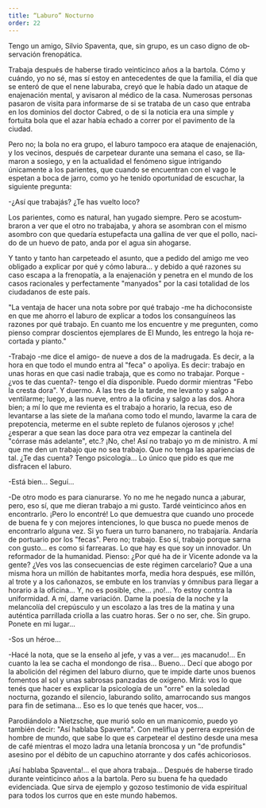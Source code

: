 ```yaml
---
title: “Laburo” Nocturno
order: 22
---
```


Tengo un amigo, Silvio Spaventa, que, sin grupo, es un caso digno de ob­servación frenopática.

Trabaja después de haberse tirado veinticinco años a la bartola. Cómo y cuándo, yo no sé, mas sí estoy en antecedentes de que la familia, el día que se enteró de que el nene laburaba, creyó que le había dado un ataque de ena­jenación mental, y avisaron al médico de la casa. Numerosas personas pa­saron de visita para informarse de si se trataba de un caso que entraba en los dominios del doctor Cabred, o de si la noticia era una simple y fortuita bola que el azar había echado a correr por el pavimento de la ciudad.

Pero no; la bola no era grupo, el laburo tampoco era ataque de enajena­ción, y los vecinos, después de carpetear durante una semana el caso, se lla­maron a sosiego, y en la actualidad el fenómeno sigue intrigando únicamente a los parientes, que cuando se encuentran con el vago le espetan a boca de ja­rro, como yo he tenido oportunidad de escuchar, la siguiente pregunta: 	

-¿Así que trabajás? ¿Te has vuelto loco?

Los parientes, como es natural, han yugado siempre. Pero se acostum­braron a ver que el otro no trabajaba, y ahora se asombran con el mismo asombro con que quedaría estupefacta una gallina de ver que el pollo, naci­do de un huevo de pato, anda por el agua sin ahogarse.

Y tanto y tanto han carpeteado el asunto, que a pedido del amigo me veo obligado a explicar por qué y cómo labura... y debido a qué razones su caso escapa a la frenopatía, a la enajenación y penetra en el mundo de los casos racionales y perfectamente "manyados" por la casi totalidad de los ciuda­danos de este país.

"La ventaja de hacer una nota sobre por qué trabajo -me ha dicho­consiste en que me ahorro el laburo de explicar a todos los consanguíneos las razones por qué trabajo. En cuanto me los encuentre y me pregunten, como pienso comprar doscientos ejemplares de El Mundo, les entrego la hoja re­cortada y pianto."

-Trabajo -me dice el amigo- de nueve a dos de la madrugada. Es de­cir, a la hora en que todo el mundo entra al "feca" o apoliya. Es decir: tra­bajo en unas horas en que casi nadie trabaja, que es como no trabajar. Por­que -¿vos te das cuenta?- tengo el día disponible. Puedo dormir mientras "Febo la cresta dora". Y duermo. A las tres de la tarde, me levanto y salgo a ventilarme; luego, a las nueve, entro a la oficina y salgo a las dos. Ahora bien; a mí lo que me revienta es el trabajo a horario, la recua, eso de levantarse a las siete de la mañana como todo el mundo, lavarme la cara de prepotencia, meterme en el subte repleto de fulanos ojerosos y ¡che! ¿esperar a que sean las doce para otra vez empezar la cantinela del "córrase más adelante", etc.? ¡No, che! Así no trabajo yo m de ministro. A mí que me den un trabajo que no sea trabajo. Que no tenga las apariencias de tal. ¿Te das cuenta? Tengo psicología... Lo único que pido es que me disfracen el la­buro.

-Está bien... Seguí...

-De otro modo es para cianurarse. Yo no me he negado nunca a ¡a­burar, pero, eso sí, que me dieran trabajo a mi gusto. Tardé veinticinco años en encontrarlo. ¡Pero lo encontré! Lo que demuestra que cuando uno procede de buena fe y con mejores intenciones, lo que busca no puede menos de encontrarlo alguna vez. Si yo fuera un turro bananero, no tra­bajaría. Andaría de portuario por los "fecas". Pero no; trabajo. Eso sí, trabajo porque sarna con gusto... es como si farrearas. Lo que hay es que soy un innovador. Un reformador de la humanidad. Pienso: ¿Por qué ha de ir Vicente adonde va la gente? ¿Ves vos las consecuencias de este régi­men carcelario? Que a una misma hora un millón de habitantes morfa, media hora después, ese millón, al trote y a los cañonazos, se embute en los tranvías y ómnibus para llegar a horario a la oficina... Y, no es posi­ble, che... ¡no!... Yo estoy contra la uniformidad. A mí, dame variación. Dame la poesía de la noche y la melancolía del crepúsculo y un escolazo a las tres de la matina y una auténtica parrillada criolla a las cuatro horas. Ser o no ser, che. Sin grupo. Ponete en mi lugar...

-Sos un héroe...

-Hacé la nota, que se la enseño al jefe, y vas a ver... ¡es macanu­do!... En cuanto la lea se cacha el mondongo de risa... Bueno... Decí que abogo por la abolición del régimen del laburo diurno, que te impide darte unos buenos fomentos al sol y unas sabrosas panzadas de oxígeno. Mirá: vos lo que tenés que hacer es explicar la psicología de un "orre" en la so­ledad nocturna, gozando el silencio, laburando solito, amarrocando sus mangos para fin de setimana... Eso es lo que tenés que hacer, vos...

Parodiándolo a Nietzsche, que murió solo en un manicomio, puedo yo también decir: "Así hablaba Spaventa". Con meliflua y perrera expre­sión de hombre de mundo, que sabe lo que es carpetear el destino desde una mesa de café mientras el mozo ladra una letanía broncosa y un "de profundis" asesino por el débito de un capuchino atorrante y dos cafés achicoriosos.

¡Así hablaba Spaventa!... el que ahora trabaja... Después de haberse tirado durante veinticinco años a la bartola. Pero su buena fe ha quedado evidenciada. Que sirva de ejemplo y gozoso testimonio de vida espiritual para todos los curros que en este mundo habemos.
